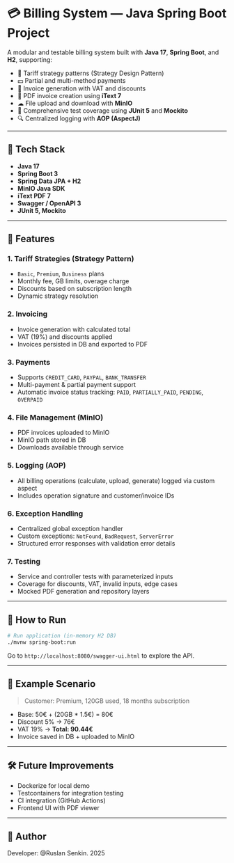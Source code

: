  
# 💳 Billing System — Java Spring Boot Project

A modular and testable billing system built with **Java 17**, **Spring Boot**, and **H2**, supporting:

- 🧠 Tariff strategy patterns (Strategy Design Pattern)
- 💵 Partial and multi-method payments
- 📜 Invoice generation with VAT and discounts
- 🧾 PDF invoice creation using **iText 7**
- ☁ File upload and download with **MinIO**
- 🧪 Comprehensive test coverage using **JUnit 5** and **Mockito**
- 🔍 Centralized logging with **AOP (AspectJ)**

---

## 🔧 Tech Stack

- **Java 17**
- **Spring Boot 3**
- **Spring Data JPA + H2**
- **MinIO Java SDK**
- **iText PDF 7**
- **Swagger / OpenAPI 3**
- **JUnit 5, Mockito**

---

## 🧩 Features

### 1. Tariff Strategies (Strategy Pattern)
- `Basic`, `Premium`, `Business` plans
- Monthly fee, GB limits, overage charge
- Discounts based on subscription length
- Dynamic strategy resolution

### 2. Invoicing
- Invoice generation with calculated total
- VAT (19%) and discounts applied
- Invoices persisted in DB and exported to PDF

### 3. Payments
- Supports `CREDIT_CARD`, `PAYPAL`, `BANK_TRANSFER`
- Multi-payment & partial payment support
- Automatic invoice status tracking: `PAID`, `PARTIALLY_PAID`, `PENDING`, `OVERPAID`

### 4. File Management (MinIO)
- PDF invoices uploaded to MinIO
- MinIO path stored in DB
- Downloads available through service

### 5. Logging (AOP)
- All billing operations (calculate, upload, generate) logged via custom aspect
- Includes operation signature and customer/invoice IDs

### 6. Exception Handling
- Centralized global exception handler
- Custom exceptions: `NotFound`, `BadRequest`, `ServerError`
- Structured error responses with validation error details

### 7. Testing
- Service and controller tests with parameterized inputs
- Coverage for discounts, VAT, invalid inputs, edge cases
- Mocked PDF generation and repository layers

---

## 🧪 How to Run

```bash
# Run application (in-memory H2 DB)
./mvnw spring-boot:run
```

Go to `http://localhost:8080/swagger-ui.html` to explore the API.

---

## 📁 Example Scenario

> Customer: Premium, 120GB used, 18 months subscription

- Base: 50€ + (20GB * 1.5€) = 80€
- Discount 5% → 76€
- VAT 19% → **Total: 90.44€**
- Invoice saved in DB + uploaded to MinIO

---

## 🛠 Future Improvements

- Dockerize for local demo
- Testcontainers for integration testing
- CI integration (GitHub Actions)
- Frontend UI with PDF viewer

---

## 📄 Author

Developer: @Ruslan Senkin.
2025

